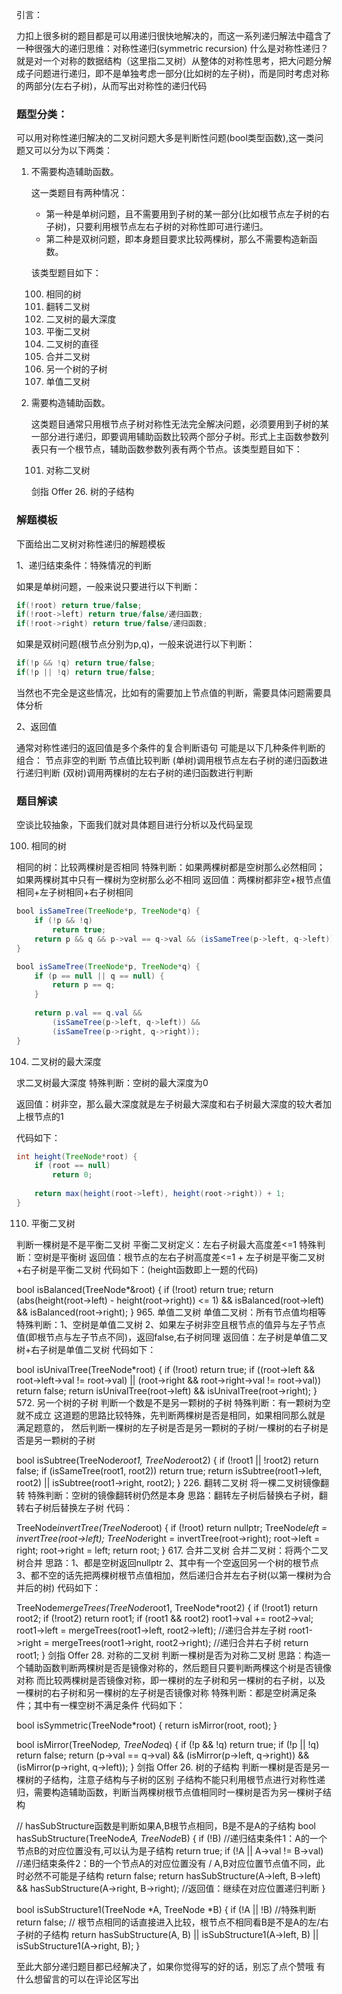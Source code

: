 引言：

力扣上很多树的题目都是可以用递归很快地解决的，而这一系列递归解法中蕴含了一种很强大的递归思维：对称性递归(symmetric recursion)
什么是对称性递归？就是对一个对称的数据结构（这里指二叉树）从整体的对称性思考，把大问题分解成子问题进行递归，即不是单独考虑一部分(比如树的左子树)，而是同时考虑对称的两部分(左右子树)，从而写出对称性的递归代码

### 题型分类：

可以用对称性递归解决的二叉树问题大多是判断性问题(bool类型函数),这一类问题又可以分为以下两类：

1. 不需要构造辅助函数。

    这一类题目有两种情况：

    - 第一种是单树问题，且不需要用到子树的某一部分(比如根节点左子树的右子树)，只要利用根节点左右子树的对称性即可进行递归。
    - 第二种是双树问题，即本身题目要求比较两棵树，那么不需要构造新函数。

    该类型题目如下：

    100. 相同的树
    226. 翻转二叉树
    104. 二叉树的最大深度
    110. 平衡二叉树
    543. 二叉树的直径
    617. 合并二叉树
    572. 另一个树的子树
    965. 单值二叉树

2. 需要构造辅助函数。

    这类题目通常只用根节点子树对称性无法完全解决问题，必须要用到子树的某一部分进行递归，即要调用辅助函数比较两个部分子树。形式上主函数参数列表只有一个根节点，辅助函数参数列表有两个节点。该类型题目如下：

	101. 对称二叉树
	
	剑指 Offer 26. 树的子结构

### 解题模板

下面给出二叉树对称性递归的解题模板

1、递归结束条件：特殊情况的判断

如果是单树问题，一般来说只要进行以下判断：

```java
if(!root) return true/false;
if(!root->left) return true/false/递归函数;
if(!root->right) return true/false/递归函数;
```

如果是双树问题(根节点分别为p,q)，一般来说进行以下判断：

```java
if(!p && !q) return true/false;
if(!p || !q) return true/false;
```

当然也不完全是这些情况，比如有的需要加上节点值的判断，需要具体问题需要具体分析

2、返回值

通常对称性递归的返回值是多个条件的复合判断语句
可能是以下几种条件判断的组合：
节点非空的判断
节点值比较判断
(单树)调用根节点左右子树的递归函数进行递归判断
(双树)调用两棵树的左右子树的递归函数进行判断

### 题目解读

空谈比较抽象，下面我们就对具体题目进行分析以及代码呈现

100. 相同的树

相同的树：比较两棵树是否相同
特殊判断：如果两棵树都是空树那么必然相同；如果两棵树其中只有一棵树为空树那么必不相同
返回值：两棵树都非空+根节点值相同+左子树相同+右子树相同

```java
bool isSameTree(TreeNode*p, TreeNode*q) {
    if (!p && !q)
        return true;
    return p && q && p->val == q->val && (isSameTree(p->left, q->left)) && (isSameTree(p->right, q->right));
}

bool isSameTree(TreeNode*p, TreeNode*q) {
    if (p == null || q == null) {
        return p == q;
    }
    
    return p.val == q.val && 
        (isSameTree(p->left, q->left)) && 
        (isSameTree(p->right, q->right));
}
```

104. 二叉树的最大深度

求二叉树最大深度
特殊判断：空树的最大深度为0

返回值：树非空，那么最大深度就是左子树最大深度和右子树最大深度的较大者加上根节点的1

代码如下：

```java
int height(TreeNode*root) {
    if (root == null)
        return 0;
    
    return max(height(root->left), height(root->right)) + 1;
}
```

110. 平衡二叉树

判断一棵树是不是平衡二叉树
平衡二叉树定义：左右子树最大高度差<=1
特殊判断：空树是平衡树
返回值：根节点的左右子树高度差<=1 + 左子树是平衡二叉树 +右子树是平衡二叉树
代码如下：(height函数即上一题的代码)

bool isBalanced(TreeNode*&root)
{
    if (!root)
        return true;
    return (abs(height(root->left) - height(root->right)) <= 1) && isBalanced(root->left) && isBalanced(root->right);
}
965. 单值二叉树
单值二叉树：所有节点值均相等
特殊判断：1、空树是单值二叉树 2、如果左子树非空且根节点的值异与左子节点值(即根节点与左子节点不同)，返回false,右子树同理
返回值：左子树是单值二叉树+右子树是单值二叉树
代码如下：

bool isUnivalTree(TreeNode*root)
{
    if (!root) 
        return true;
    if ((root->left && root->left->val != root->val) || (root->right && root->right->val != root->val))
        return false; 
    return isUnivalTree(root->left) && isUnivalTree(root->right);
}
572. 另一个树的子树
判断一个数是不是另一颗树的子树
特殊判断：有一颗树为空就不成立
这道题的思路比较特殊，先判断两棵树是否是相同，如果相同那么就是满足题意的，
然后判断一棵树的左子树是否是另一颗树的子树/一棵树的右子树是否是另一颗树的子树

bool isSubtree(TreeNode*root1, TreeNode*root2)
{
    if (!root1 || !root2)
        return false;
    if (isSameTree(root1, root2))
        return true;
    return isSubtree(root1->left, root2) || isSubtree(root1->right, root2);
}
226. 翻转二叉树
将一棵二叉树镜像翻转
特殊判断：空树的镜像翻转树仍然是本身
思路：翻转左子树后替换右子树，翻转右子树后替换左子树
代码：

TreeNode*invertTree(TreeNode*root)
{
    if (!root)
        return nullptr;
    TreeNode*left = invertTree(root->left);
    TreeNode*right = invertTree(root->right);
    root->left = right;
    root->right = left;
    return root;
}
617. 合并二叉树
合并二叉树：将两个二叉树合并
思路：1、都是空树返回nullptr 2、其中有一个空返回另一个树的根节点
3、都不空的话先把两棵树根节点值相加，然后递归合并左右子树(以第一棵树为合并后的树)
代码如下：

TreeNode*mergeTrees(TreeNode*root1, TreeNode*root2)
{
    if (!root1)
        return root2;
    if (!root2)
        return root1;
    if (root1 && root2)
        root1->val += root2->val;
    root1->left = mergeTrees(root1->left, root2->left);    //递归合并左子树
    root1->right = mergeTrees(root1->right, root2->right); //递归合并右子树
    return root1;
}
剑指 Offer 28. 对称的二叉树
判断一棵树是否为对称二叉树
思路：构造一个辅助函数判断两棵树是否是镜像对称的，然后题目只要判断两棵这个树是否镜像对称
而比较两棵树是否镜像对称，即一棵树的左子树和另一棵树的右子树，以及一棵树的右子树和另一棵树的左子树是否镜像对称
特殊判断：都是空树满足条件；其中有一棵空树不满足条件
代码如下：

bool isSymmetric(TreeNode*root)
{
    return isMirror(root, root);
}

bool isMirror(TreeNode*p, TreeNode*q)
{
    if (!p && !q)
        return true;
    if (!p || !q)
        return false;
    return (p->val == q->val) && (isMirror(p->left, q->right)) && (isMirror(p->right, q->left));
}
剑指 Offer 26. 树的子结构
判断一棵树是否是另一棵树的子结构，注意子结构与子树的区别
子结构不能只利用根节点进行对称性递归，需要构造辅助函数，判断当两棵树根节点值相同时一棵树是否为另一棵树子结构

// hasSubStructure函数是判断如果A,B根节点相同，B是不是A的子结构
bool hasSubStructure(TreeNode*A, TreeNode*B)
{
    if (!B)        //递归结束条件1：A的一个节点B的对应位置没有,可以认为是子结构
        return true;
    if (!A || A->val != B->val)  //递归结束条件2：B的一个节点A的对应位置没有 / A,B对应位置节点值不同，此时必然不可能是子结构
        return false;
    return hasSubStructure(A->left, B->left) && hasSubStructure(A->right, B->right); //返回值：继续在对应位置递归判断
}

bool isSubStructure1(TreeNode<T> *A, TreeNode<T> *B)
{
    if (!A || !B)   //特殊判断
        return false;
    // 根节点相同的话直接进入比较，根节点不相同看B是不是A的左/右子树的子结构
    return hasSubStructure(A, B) || isSubStructure1(A->left, B) || isSubStructure1(A->right, B);
}

至此大部分递归题目都已经解决了，如果你觉得写的好的话，别忘了点个赞哦
有什么想留言的可以在评论区写出


